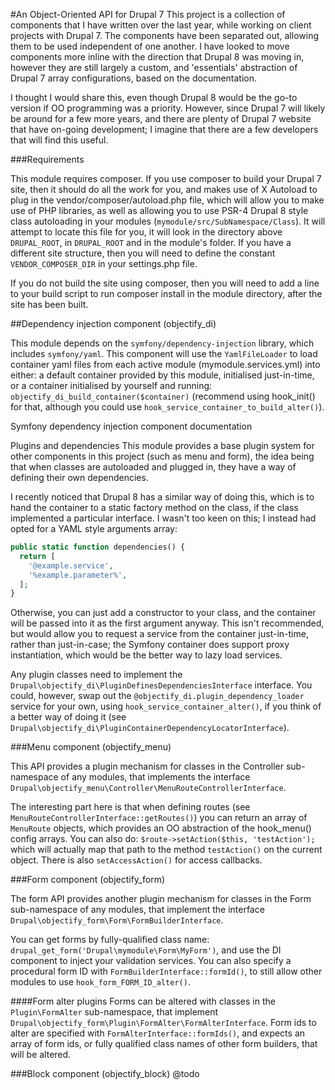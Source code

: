 #An Object-Oriented API for Drupal 7
This project is a collection of components that I have written over the last year, while working on client projects with Drupal 7. The components have been separated out, allowing them to be used independent of one another. I have looked to move components more inline with the direction that Drupal 8 was moving in, however they are still largely a custom, and 'essentials' abstraction of Drupal 7 array configurations, based on the documentation.

I thought I would share this, even though Drupal 8 would be the go-to version if OO programming was a priority. However, since Drupal 7 will likely be around for a few more years, and there are plenty of Drupal 7 website that have on-going development; I imagine that there are a few developers that will find this useful.

###Requirements

This module requires composer. If you use composer to build your Drupal 7 site, then it should do all the work for you, and makes use of X Autoload to plug in the vendor/composer/autoload.php file, which will allow you to make use of PHP libraries, as well as allowing you to use PSR-4 Drupal 8 style class autoloading in your modules (`mymodule/src/SubNamespace/Class`). It will attempt to locate this file for you, it will look in the directory above `DRUPAL_ROOT`, in `DRUPAL_ROOT` and in the module's folder. If you have a different site structure, then you will need to define the constant `VENDOR_COMPOSER_DIR` in your settings.php file.

If you do not build the site using composer, then you will need to add a line to your build script to run composer install in the module directory, after the site has been built.

##Dependency injection component (objectify_di)

This module depends on the `symfony/dependency-injection` library, which includes `symfony/yaml`. This component will use the `YamlFileLoader` to load container yaml files from each active module (mymodule.services.yml) into either: a default container provided by this module, initialised just-in-time, or a container initialised by yourself and running: `objectify_di_build_container($container)` (recommend using hook_init() for that, although you could use `hook_service_container_to_build_alter()`).

Symfony dependency injection component documentation

Plugins and dependencies
This module provides a base plugin system for other components in this project (such as menu and form), the idea being that when classes are autoloaded and plugged in, they have a way of defining their own dependencies.

I recently noticed that Drupal 8 has a similar way of doing this, which is to hand the container to a static factory method on the class, if the class implemented a particular interface. I wasn't too keen on this; I instead had opted for a YAML style arguments array:
```php
public static function dependencies() {
  return [
    '@example.service',
    '%example.parameter%',
  ];
}
```
Otherwise, you can just add a constructor to your class, and the container will be passed into it as the first argument anyway. This isn't recommended, but would allow you to request a service from the container just-in-time, rather than just-in-case; the Symfony container does support proxy instantiation, which would be the better way to lazy load services.

Any plugin classes need to implement the `Drupal\objectify_di\PluginDefinesDependenciesInterface` interface. You could, however, swap out the `@objectify_di.plugin_dependency_loader` service for your own, using `hook_service_container_alter()`, if you think of a better way of doing it (see `Drupal\objectify_di\PluginContainerDependencyLocatorInterface`).

###Menu component (objectify_menu)

This API provides a plugin mechanism for classes in the Controller sub-namespace of any modules, that implements the interface `Drupal\objectify_menu\Controller\MenuRouteControllerInterface`.

The interesting part here is that when defining routes (see `MenuRouteControllerInterface::getRoutes()`) you can return an array of `MenuRoute` objects, which provides an OO abstraction of the hook_menu() config arrays. You can also do: `$route->setAction($this, 'testAction');` which will actually map that path to the method `testAction()` on the current object. There is also `setAccessAction()` for access callbacks.

###Form component (objectify_form)

The form API provides another plugin mechanism for classes in the Form sub-namespace of any modules, that implement the interface `Drupal\objectify_form\Form\FormBuilderInterface`.

You can get forms by fully-qualified class name: `drupal_get_form('Drupal\mymodule\Form\MyForm')`, and use the DI component to inject your validation services. You can also specify a procedural form ID with `FormBuilderInterface::formId()`, to still allow other modules to use `hook_form_FORM_ID_alter()`.

####Form alter plugins
Forms can be altered with classes in the `Plugin\FormAlter` sub-namespace, that implement `Drupal\objectify_form\Plugin\FormAlter\FormAlterInterface`. Form ids to alter are specified with `FormAlterInterface::formIds()`, and expects an array of form ids, or fully qualified class names of other form builders, that will be altered.

###Block component (objectify_block)
@todo
